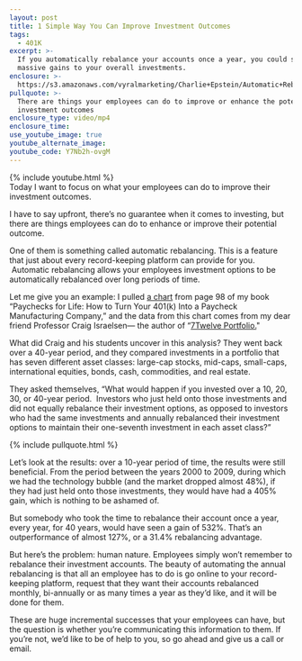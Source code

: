 ```yaml
---
layout: post
title: 1 Simple Way You Can Improve Investment Outcomes
tags:
  - 401K
excerpt: >-
  If you automatically rebalance your accounts once a year, you could see
  massive gains to your overall investments.
enclosure: >-
  https://s3.amazonaws.com/vyralmarketing/Charlie+Epstein/Automatic+Rebalancing+-+The+401K+Coach.mp4
pullquote: >-
  There are things your employees can do to improve or enhance the potential of
  investment outcomes
enclosure_type: video/mp4
enclosure_time:
use_youtube_image: true
youtube_alternate_image:
youtube_code: Y7Nb2h-ovgM
---
```



{% include youtube.html %}<br>Today I want to focus on what your employees can do to improve their investment outcomes.

I have to say upfront, there’s no guarantee when it comes to investing, but there are things employees can do to enhance or improve their potential outcome.

One of them is something called automatic rebalancing. This is a feature that just about every record-keeping platform can provide for you. &nbsp;Automatic rebalancing allows your employees investment options to be automatically rebalanced over long periods of time.

Let me give you an example: I pulled <a href="https://s3.amazonaws.com/vyralmarketing/Charlie+Epstein/Screen+Shots/2017-09-15.jpg">a chart</a> from page 98 of my book “Paychecks for Life: How to Turn Your 401(k) Into a Paycheck Manufacturing Company,” and the data from this chart comes from my dear friend Professor Craig Israelsen— the author of “[7Twelve Portfolio.](http://www.7twelveportfolio.com/)"

What did Craig and his students uncover in this analysis? They went back over a 40-year period, and they compared investments in a portfolio that has seven different asset classes: large-cap stocks, mid-caps, small-caps, international equities, bonds, cash, commodities, and real estate.

They asked themselves, “What would happen if you invested over a 10, 20, 30, or 40-year period. &nbsp;Investors who just held onto those investments and did not equally rebalance their investment options, as opposed to investors who had the same investments and annually rebalanced their investment options to maintain their one-seventh investment in each asset class?”

{% include pullquote.html %}

Let’s look at the results: over a 10-year period of time, the results were still beneficial. From the period between the years 2000 to 2009, during which we had the technology bubble (and the market dropped almost 48%), if they had just held onto those investments, they would have had a 405% gain, which is nothing to be ashamed of.

But somebody who took the time to rebalance their account once a year, every year, for 40 years, would have seen a gain of 532%. That’s an outperformance of almost 127%, or a 31.4% rebalancing advantage.

But here’s the problem: human nature. Employees simply won’t remember to rebalance their investment accounts. The beauty of automating the annual rebalancing is that all an employee has to do is go online to your record-keeping platform, request that they want their accounts rebalanced monthly, bi-annually or as many times a year as they’d like, and it will be done for them.

These are huge incremental successes that your employees can have, but the question is whether you’re communicating this information to them. If you’re not, we’d like to be of help to you, so go ahead and give us a call or email.